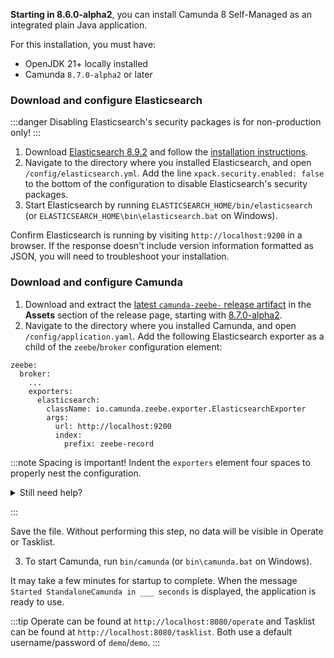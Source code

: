 ---
---

**Starting in 8.6.0-alpha2**, you can install Camunda 8 Self-Managed as an integrated plain Java application.

For this installation, you must have:

- OpenJDK 21+ locally installed
- Camunda `8.7.0-alpha2` or later

### Download and configure Elasticsearch

:::danger
Disabling Elasticsearch's security packages is for non-production only!
:::

1. Download [Elasticsearch 8.9.2](https://www.elastic.co/downloads/past-releases/elasticsearch-8-9-2) and follow the [installation instructions](https://www.elastic.co/guide/en/elasticsearch/reference/8.9/targz.html).
2. Navigate to the directory where you installed Elasticsearch, and open `/config/elasticsearch.yml`. Add the line `xpack.security.enabled: false` to the bottom of the configuration to disable Elasticsearch's security packages.
3. Start Elasticsearch by running `ELASTICSEARCH_HOME/bin/elasticsearch` (or `ELASTICSEARCH_HOME\bin\elasticsearch.bat` on Windows).

Confirm Elasticsearch is running by visiting `http://localhost:9200` in a browser. If the response doesn't include version information formatted as JSON, you will need to troubleshoot your installation.

### Download and configure Camunda

1. Download and extract the [latest `camunda-zeebe-` release artifact](https://github.com/camunda/camunda/releases) in the **Assets** section of the release page, starting with [8.7.0-alpha2](https://github.com/camunda/camunda/releases/tag/8.7.0-alpha2).
2. Navigate to the directory where you installed Camunda, and open `/config/application.yaml`. Add the following Elasticsearch exporter as a child of the `zeebe`/`broker` configuration element:

```
zeebe:
  broker:
    ...
    exporters:
      elasticsearch:
        className: io.camunda.zeebe.exporter.ElasticsearchExporter
        args:
          url: http://localhost:9200
          index:
            prefix: zeebe-record
```

:::note
Spacing is important! Indent the `exporters` element four spaces to properly nest the configuration.

<details>
<summary>Still need help?</summary>

Here is the full `application.yaml` file:

```
zeebe:
  broker:
    gateway:
      # Enable the embedded gateway to start on broker startup.
      # This setting can also be overridden using the environment variable ZEEBE_BROKER_GATEWAY_ENABLE.
      enable: true

      network:
        # Sets the port the embedded gateway binds to.
        # This setting can also be overridden using the environment variable ZEEBE_BROKER_GATEWAY_NETWORK_PORT.
        port: 26500

      security:
        # Enables TLS authentication between clients and the gateway
        # This setting can also be overridden using the environment variable ZEEBE_BROKER_GATEWAY_SECURITY_ENABLED.
        enabled: false
        authentication:
          # Controls which authentication mode is active, supported modes are 'none' and 'identity'.
          # If 'identity' is set, authentication will be done using camunda-identity, which needs to
          # be configured in the corresponding subsection. See also https://docs.camunda.io/docs/self-managed/components/management-identity/what-is-identity/ .
          # This setting can also be overridden using the environment variable ZEEBE_BROKER_GATEWAY_SECURITY_AUTHENTICATION_MODE.
          mode: none

    network:
      # Controls the default host the broker should bind to. Can be overwritten on a
      # per-binding basis for client, management and replication
      # This setting can also be overridden using the environment variable ZEEBE_BROKER_NETWORK_HOST.
      host: 0.0.0.0

    data:
      # Specify a directory in which data is stored.
      # This setting can also be overridden using the environment variable ZEEBE_BROKER_DATA_DIRECTORY.
      directory: data
      # The size of data log segment files.
      # This setting can also be overridden using the environment variable ZEEBE_BROKER_DATA_LOGSEGMENTSIZE.
      logSegmentSize: 128MB
      # How often we take snapshots of streams (time unit)
      # This setting can also be overridden using the environment variable ZEEBE_BROKER_DATA_SNAPSHOTPERIOD.
      snapshotPeriod: 15m

    cluster:
      # Specifies the Zeebe cluster size.
      # This can also be overridden using the environment variable ZEEBE_BROKER_CLUSTER_CLUSTERSIZE.
      clusterSize: 1
      # Controls the replication factor, which defines the count of replicas per partition.
      # This can also be overridden using the environment variable ZEEBE_BROKER_CLUSTER_REPLICATIONFACTOR.
      replicationFactor: 1
      # Controls the number of partitions, which should exist in the cluster.
      # This can also be overridden using the environment variable ZEEBE_BROKER_CLUSTER_PARTITIONSCOUNT.
      partitionsCount: 1

    threads:
      # Controls the number of non-blocking CPU threads to be used.
      # WARNING: You should never specify a value that is larger than the number of physical cores
      # available. Good practice is to leave 1-2 cores for ioThreads and the operating
      # system (it has to run somewhere). For example, when running Zeebe on a machine
      # which has 4 cores, a good value would be 2.
      # This setting can also be overridden using the environment variable ZEEBE_BROKER_THREADS_CPUTHREADCOUNT
      cpuThreadCount: 2
      # Controls the number of io threads to be used.
      # This setting can also be overridden using the environment variable ZEEBE_BROKER_THREADS_IOTHREADCOUNT
      ioThreadCount: 2

    exporters:
      elasticsearch:
        className: io.camunda.zeebe.exporter.ElasticsearchExporter
        args:
          url: http://localhost:9200
          index:
            prefix: zeebe-record

camunda:
  # Operate configuration properties
  operate:
    # Set operate username and password.
    # If user with <username> does not exists it will be created.
    # Default: demo/demo
    #username:
    #password:
    # ELS instance to store Operate data
    elasticsearch:
      # Cluster name
      clusterName: elasticsearch
      # URL
      url: http://localhost:9200
    # Zeebe instance
    zeebe:
      # Gateway address
      gatewayAddress: localhost:26500
    # ELS instance to export Zeebe data to
    zeebeElasticsearch:
      # Cluster name
      clusterName: elasticsearch
      # URL
      url: http://localhost:9200
      # Index prefix, configured in Zeebe Elasticsearch exporter
      prefix: zeebe-record
  # Tasklist configuration properties
  tasklist:
    # Set Tasklist username and password.
    # If user with <username> does not exists it will be created.
    # Default: demo/demo
    #username:
    #password:
    # ELS instance to store Tasklist data
    elasticsearch:
      # Cluster name
      clusterName: elasticsearch
      # URL
      url: http://localhost:9200
    # Zeebe instance
    zeebe:
      # Gateway address
      gatewayAdress: localhost:26500
    # ELS instance to export Zeebe data to
    zeebeElasticsearch:
      # Cluster name
      clusterName: elasticsearch
      # Url
      url: http://localhost:9200
      # Index prefix, configured in Zeebe Elasticsearch exporter
      prefix: zeebe-record

```

</details>

:::

Save the file. Without performing this step, no data will be visible in Operate or Tasklist.

3. To start Camunda, run `bin/camunda` (or `bin\camunda.bat` on Windows).

It may take a few minutes for startup to complete. When the message `Started StandaloneCamunda in ___ seconds` is displayed, the application is ready to use.

:::tip
Operate can be found at `http://localhost:8080/operate` and Tasklist can be found at `http://localhost:8080/tasklist`. Both use a default username/password of `demo`/`demo`.
:::
